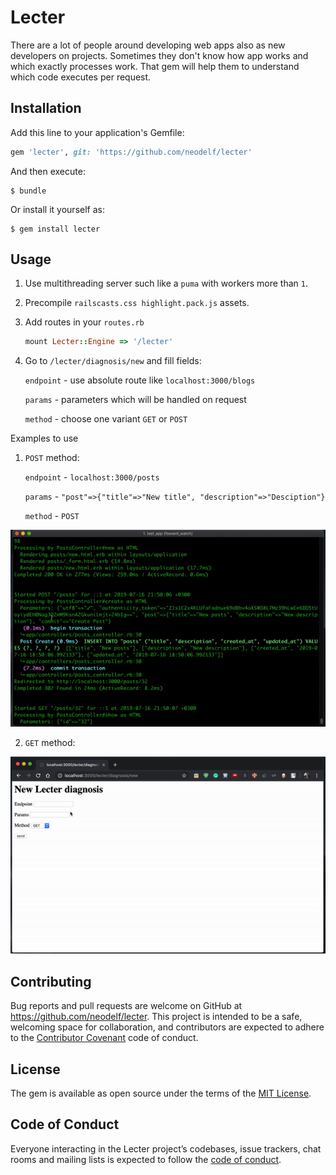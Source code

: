 # Lecter

There are a lot of people around developing web apps also as new developers on projects. Sometimes they don't know how app works and which exactly processes work.
That gem will help them to understand which code executes per request.
 

## Installation

Add this line to your application's Gemfile:

```ruby
gem 'lecter', git: 'https://github.com/neodelf/lecter'
```

And then execute:

    $ bundle

Or install it yourself as:

    $ gem install lecter

## Usage


1. Use multithreading server such like a `puma` with workers more than `1`.
2. Precompile `railscasts.css highlight.pack.js` assets.
3. Add routes in your `routes.rb`

    ```ruby
    mount Lecter::Engine => '/lecter'
    ```

4. Go to `/lecter/diagnosis/new` and fill fields:

    `endpoint` - use absolute route like `localhost:3000/blogs`
 
    `params` - parameters which will be handled on request
 
    `method` - choose one variant `GET` or `POST`

Examples to use
 1. `POST` method:
 
    `endpoint` - `localhost:3000/posts`
    
    `params` - `"post"=>{"title"=>"New title", "description"=>"Desciption"}`
    
    `method` - `POST`

 ![alt text](https://raw.githubusercontent.com/neodelf/staff/master/lecter_post_web.gif)

 2. `GET` method:

 ![alt text](https://raw.githubusercontent.com/neodelf/staff/master/lecter_get_web.gif)

## Contributing

Bug reports and pull requests are welcome on GitHub at https://github.com/neodelf/lecter. This project is intended to be a safe, welcoming space for collaboration, and contributors are expected to adhere to the [Contributor Covenant](http://contributor-covenant.org) code of conduct.

## License

The gem is available as open source under the terms of the [MIT License](https://opensource.org/licenses/MIT).

## Code of Conduct

Everyone interacting in the Lecter project’s codebases, issue trackers, chat rooms and mailing lists is expected to follow the [code of conduct](https://github.com/[USERNAME]/lecter/blob/master/CODE_OF_CONDUCT.md).
